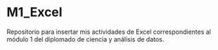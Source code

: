 # M1_Excel
Repositorio para insertar mis actividades de Excel correspondientes al módulo 1 del diplomado de ciencia y análisis de datos.
